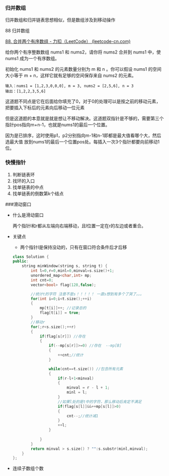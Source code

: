 ### 归并数组



归并数组和归并链表思想相似，但是数组涉及到移动操作



88 归并数组

[88. 合并两个有序数组 - 力扣（LeetCode） (leetcode-cn.com)](https://leetcode-cn.com/problems/merge-sorted-array/)

给你两个有序整数数组 nums1 和 nums2，请你将 nums2 合并到 nums1 中，使 nums1 成为一个有序数组。

初始化 nums1 和 nums2 的元素数量分别为 m 和 n 。你可以假设 nums1 的空间大小等于 m + n，这样它就有足够的空间保存来自 nums2 的元素。

```
输入：nums1 = [1,2,3,0,0,0], m = 3, nums2 = [2,5,6], n = 3
输出：[1,2,2,3,5,6]
```



这道题不同点是它在后面给你填充了0，对于0的处理可以是按之前的移动元素，把要插入下标后的元素向后移动一位元素

但是这道题的本意就是就是想让不移动解决。这道题双指针是不够的，需要第三个指针pos指向m+n-1，也就是nums1的最后一个位置。

因为是已排序，这时使用p1，p2分别指向m-1和n-1即都是最大值看哪个大，然后选最大值 放到nums1的最后一个位置pos处。每插入一次3个指针都要向前移动1位。



### 快慢指针

1. 判断链表环
2. 找环的入口
3. 找单链表的中点
4. 找单链表的倒数第k个结点

###滑动窗口

- 什么是滑动窗口

  两个指针l和r都从左端向右端移动，且l位置一定在r的左边或者重合。

- 关键点

  - 两个指针l是保持没动的，只有在窗口符合条件后才后移

  ```cpp
  class Solution {
  public:
      string minWindow(string s, string t) {
          int l=0,r=0,minl=0,minval=s.size()+1;
          unordered_map<char,int> mp;
          int cnt=0;
          vector<bool> flag(128,false);
  
          //统计t的字符 注意不是s！！！！！ 一直s想到有多个了哭了。。。
          for(int i=0;i<t.size();++i) 
          {
              mp[t[i]]++; //记录总的
              flag[t[i]] = true;
          }
          //移动r
          for(;r<s.size();++r)
          {
              if(flag[s[r]]) //存在
              {
                  if(--mp[s[r]]>=0) //存在  --mp[B]
                  {
                      ++cnt;//统计
                  }
  
                  while(cnt==t.size()) //包含所有元素
                  {
                      if(r-l+1<minval)
                      {
                          minval = r - l + 1;
                          minl = l;
                      }
                      //如果l处的是t中的字符，那么移动后肯定不满足
                      if(flag[s[l]]&&++mp[s[l]]>0)
                      {
                          cnt--;//统计减1
                      }
                      ++l;
                  }
                  
              }
          }
          return minval > s.size() ? "":s.substr(minl,minval);
      }
  };
  ```

  

- 连续子数组个数





